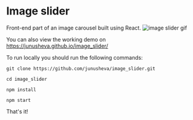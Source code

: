 # Image slider
Front-end part of an image carousel built using React.
![image slider gif](image_slider.gif)

You can also view the working demo on https://junusheva.github.io/image_slider/

To run locally you should run the following commands:
```
git clone https://github.com/junusheva/image_slider.git
```
```
cd image_slider
```
```
npm install
```
```
npm start
```

That's it!
